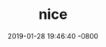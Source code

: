 ---
layout: category
title:  "nice"
date:   2019-01-28 19:46:40 -0800
category_tag: whats good my guy
---